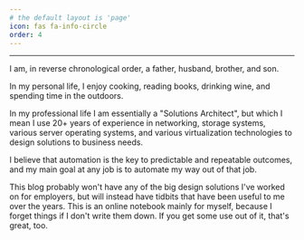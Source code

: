 ```yaml
---
# the default layout is 'page'
icon: fas fa-info-circle
order: 4
---
```


---
I am, in reverse chronological order, a father, husband, brother, and son.

In my personal life, I enjoy cooking, reading books, drinking wine, and spending time in the outdoors.

In my professional life I am essentially a "Solutions Architect", but which I mean I use 20+ years of experience
in networking, storage systems, various server operating systems, and various virtualization technologies to design
solutions to business needs.

I believe that automation is the key to predictable and repeatable outcomes, and my main goal at any job is to
automate my way out of that job.

This blog probably won't have any of the big design solutions I've worked on for employers, but will instead have
tidbits that have been useful to me over the years.  This is an online notebook mainly for myself, because I forget
things if I don't write them down.  If you get some use out of it, that's great, too.
